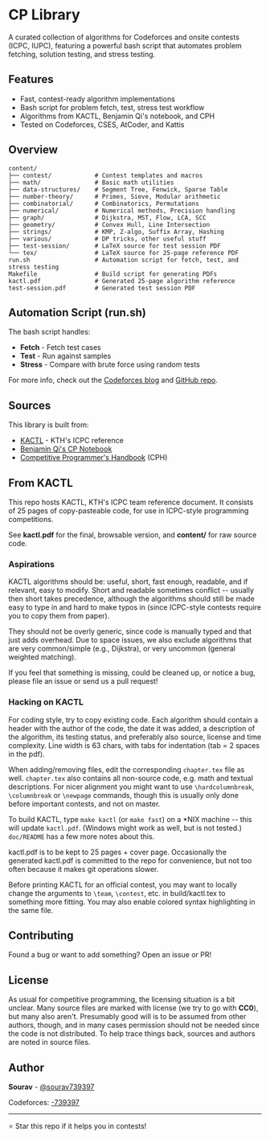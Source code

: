 # CP Library

A curated collection of algorithms for Codeforces and onsite contests (ICPC, IUPC), featuring a powerful bash script that automates problem fetching, solution testing, and stress testing.

## Features
- Fast, contest-ready algorithm implementations
- Bash script for problem fetch, test, stress test workflow
- Algorithms from KACTL, Benjamin Qi's notebook, and CPH
- Tested on Codeforces, CSES, AtCoder, and Kattis

## Overview
```
content/
├── contest/            # Contest templates and macros
├── math/               # Basic math utilities
├── data-structures/    # Segment Tree, Fenwick, Sparse Table
├── number-theory/      # Primes, Sieve, Modular arithmetic
├── combinatorial/      # Combinatorics, Permutations
├── numerical/          # Numerical methods, Precision handling
├── graph/              # Dijkstra, MST, Flow, LCA, SCC
├── geometry/           # Convex Hull, Line Intersection
├── strings/            # KMP, Z-algo, Suffix Array, Hashing
├── various/            # DP tricks, other useful stuff
├── test-session/       # LaTeX source for test session PDF
└── tex/                # LaTeX source for 25-page reference PDF
run.sh                  # Automation script for fetch, test, and stress testing
Makefile                # Build script for generating PDFs
kactl.pdf               # Generated 25-page algorithm reference
test-session.pdf        # Generated test session PDF
```

## Automation Script (run.sh)

The bash script handles:
- **Fetch** - Fetch test cases
- **Test** - Run against samples
- **Stress** - Compare with brute force using random tests

For more info, check out the [Codeforces blog](https://codeforces.com/blog/entry/142978) and [GitHub repo](https://github.com/sourav739397/Competitive-Programming-Automation).


## Sources

This library is built from:
- [KACTL](https://github.com/kth-competitive-programming/kactl) - KTH's ICPC reference
- [Benjamin Qi's CP Notebook](https://github.com/bqi343/cp-notebook)
- [Competitive Programmer's Handbook](https://cses.fi/book/) (CPH)


## From KACTL

This repo hosts KACTL, KTH's ICPC team reference document. It consists of 25 pages of copy-pasteable code, for use in ICPC-style programming competitions.

See **kactl.pdf** for the final, browsable version, and **content/** for raw source code.

### Aspirations

KACTL algorithms should be: useful, short, fast enough, readable, and if relevant, easy to modify. Short and readable sometimes conflict -- usually then short takes precedence, although the algorithms should still be made easy to type in and hard to make typos in (since ICPC-style contests require you to copy them from paper).

They should not be overly generic, since code is manually typed and that just adds overhead. Due to space issues, we also exclude algorithms that are very common/simple (e.g., Dijkstra), or very uncommon (general weighted matching).

If you feel that something is missing, could be cleaned up, or notice a bug, please file an issue or send us a pull request!

### Hacking on KACTL

For coding style, try to copy existing code. Each algorithm should contain a header with the author of the code, the date it was added, a description of the algorithm, its testing status, and preferably also source, license and time complexity. Line width is 63 chars, with tabs for indentation (tab = 2 spaces in the pdf).

When adding/removing files, edit the corresponding `chapter.tex` file as well. `chapter.tex` also contains all non-source code, e.g. math and textual descriptions. For nicer alignment you might want to use `\hardcolumnbreak`, `\columnbreak` or `\newpage` commands, though this is usually only done before important contests, and not on master.

To build KACTL, type `make kactl` (or `make fast`) on a *NIX machine -- this will update `kactl.pdf`. (Windows might work as well, but is not tested.) `doc/README` has a few more notes about this.

kactl.pdf is to be kept to 25 pages + cover page. Occasionally the generated kactl.pdf is committed to the repo for convenience, but not too often because it makes git operations slower.

Before printing KACTL for an official contest, you may want to locally change the arguments to `\team`, `\contest`, etc. in build/kactl.tex to something more fitting. You may also enable colored syntax highlighting in the same file.


## Contributing

Found a bug or want to add something? Open an issue or PR!

## License

As usual for competitive programming, the licensing situation is a bit unclear. Many source files are marked with license (we try to go with **CC0**), but many also aren't. Presumably good will is to be assumed from other authors, though, and in many cases permission should not be needed since the code is not distributed. To help trace things back, sources and authors are noted in source files.

## Author

**Sourav** - [@sourav739397](https://github.com/sourav739397)

Codeforces: [-739397](https://codeforces.com/profile/-739397)

---

⭐ Star this repo if it helps you in contests!